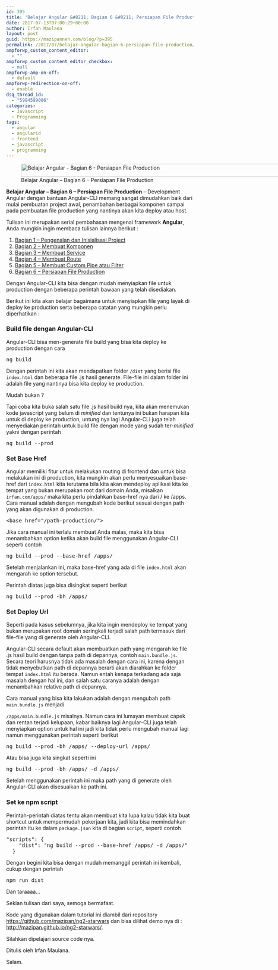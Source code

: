 ```yaml
---
id: 395
title: 'Belajar Angular &#8211; Bagian 6 &#8211; Persiapan File Production'
date: 2017-07-13T07:00:29+00:00
author: Irfan Maulana
layout: post
guid: https://mazipanneh.com/blog/?p=395
permalink: /2017/07/belajar-angular-bagian-6-persiapan-file-production/
ampforwp_custom_content_editor:
  - ""
ampforwp_custom_content_editor_checkbox:
  - null
ampforwp-amp-on-off:
  - default
ampforwp-redirection-on-off:
  - enable
dsq_thread_id:
  - "5984599006"
categories:
  - Javascript
  - Programming
tags:
  - angular
  - angularid
  - frontend
  - javascript
  - programming
---
```

<figure style="width: 825px" class="wp-caption aligncenter"><img src="https://mazipan.github.io/wp-contents/images/belajar-angular-bagian-6-mazipanneh.jpg" alt="Belajar Angular - Bagian 6 - Persiapan File Production" width="825" height="35" /><figcaption class="wp-caption-text">Belajar Angular &#8211; Bagian 6 &#8211; Persiapan File Production</figcaption></figure> 

**Belajar Angular &#8211; Bagian 6 &#8211; Persiapan File Production** &#8211; Development Angular dengan bantuan Angular-CLI memang sangat dimudahkan baik dari mulai pembuatan project awal, penambahan berbagai komponen sampai pada pembuatan file production yang nantinya akan kita deploy atau host.

Tulisan ini merupakan serial pembahasan mengenai framework **Angular**, Anda mungkin ingin membaca tulisan lainnya berikut :

  1. <a title="belajar-angular-bagian-1-pengenalan-dan-inisialisasi-project" href="https://mazipanneh.com/blog/2017/05/belajar-angular-bagian-1-pengenalan-dan-inisialisasi-project/" target="_blank" rel="noopener noreferrer">Bagian 1 &#8211; Pengenalan dan Inisialisasi Project</a>
  2. <a title="belajar-angular-bagian-2-membuat-komponen" href="http://mazipanneh.com/blog/2017/05/belajar-angular-bagian-2-membuat-komponen/" target="_blank" rel="noopener noreferrer">Bagian 2 &#8211; Membuat Komponen</a>
  3. <a title="belajar-angular-bagian-3-membuat-service" href="https://mazipanneh.com/blog/2017/05/belajar-angular-bagian-3-membuat-service/" target="_blank" rel="noopener noreferrer">Bagian 3 &#8211; Membuat Service</a>
  4. <a title="belajar-angular-bagian-4-membuat-route" href="http://mazipanneh.com/blog/2017/06/belajar-angular-bagian-4-membuat-route/" target="_blank" rel="noopener noreferrer">Bagian 4 &#8211; Membuat Route</a>
  5. <a title="belajar-angular-bagian-5-membuat-custom-pipe-atau-filter" href="http://mazipanneh.com/blog/2017/06/belajar-angular-bagian-5-membuat-custom-pipe-atau-filter/" target="_blank" rel="noopener noreferrer">Bagian 5 &#8211; Membuat Custom Pipe atau Filter</a>
  6. <a title="belajar-angular-bagian-6-persiapan-file-production" href="http://mazipanneh.com/blog/2017/07/belajar-angular-bagian-6-persiapan-file-production/" target="_blank" rel="noopener noreferrer">Bagian 6 &#8211; Persiapan File Production</a>

Dengan Angular-CLI kita bisa dengan mudah menyiapkan file untuk production dengan beberapa perintah bawaan yang telah disediakan.

Berikut ini kita akan belajar bagaimana untuk menyiapkan file yang layak di deploy ke production serta beberapa catatan yang mungkin perlu diperhatikan :

### Build file dengan Angular-CLI

Angular-CLI bisa men-generate file build yang bisa kita deploy ke production dengan cara

<pre>ng build
</pre>

Dengan perintah ini kita akan mendapatkan folder `/dist` yang berisi file `index.html` dan beberapa file .js hasil generate. File-file ini dalam folder ini adalah file yang nantinya bisa kita deploy ke production.

Mudah bukan ?

Tapi coba kita buka salah satu file .js hasil build nya, kita akan menemukan kode javascript yang belum di _minified_ dan tentunya ini bukan harapan kita untuk di deploy ke production, untung nya lagi Angular-CLi juga telah menyediakan perintah untuk build file dengan mode yang sudah ter-_minified_ yakni dengan perintah

<pre>ng build --prod
</pre>

### Set Base Href

Angular memiliki fitur untuk melakukan routing di frontend dan untuk bisa melakukan ini di production, kita mungkin akan perlu menyesuaikan base-href dari `index.html` kita terutama bila kita akan mendeploy aplikasi kita ke tempat yang bukan merupakan root dari domain Anda, misalkan `irfan.com/apps/` maka kita perlu pindahkan base-href nya dari / ke /apps. Cara manual adalah dengan mengubah kode berikut sesuai dengan path yang akan digunakan di production.

<pre>&lt;base href="/path-production/"&gt;
</pre>

Jika cara manual ini terlalu membuat Anda malas, maka kita bisa menambahkan option ketika akan build file menggunakan Angular-CLI seperti contoh

<pre>ng build --prod --base-href /apps/
</pre>

Setelah menjalankan ini, maka base-href yang ada di file `index.html` akan mengarah ke option tersebut.

Perintah diatas juga bisa disingkat seperti berikut

<pre>ng build --prod -bh /apps/
</pre>

### Set Deploy Url

Seperti pada kasus sebelumnya, jika kita ingin mendeploy ke tempat yang bukan merupakan root domain seringkali terjadi salah path termasuk dari file-file yang di generate oleh Angular-CLI.

Angular-CLI secara default akan membuatkan path yang mengarah ke file .js hasil build dengan tanpa path di depannya, contoh `main.bundle.js`. Secara teori harusnya tidak ada masalah dengan cara ini, karena dengan tidak menyebutkan path di depannya berarti akan diarahkan ke folder tempat `index.html` itu berada. Namun entah kenapa terkadang ada saja masalah dengan hal ini, dan salah satu caranya adalah dengan menambahkan relative path di depannya.

Cara manual yang bisa kita lakukan adalah dengan mengubah path `main.bundle.js` menjadi
  
`/apps/main.bundle.js` misalnya. Namun cara ini lumayan membuat capek dan rentan terjadi kelupaan, kabar baiknya lagi Angular-CLI juga telah menyiapkan option untuk hal ini jadi kita tidak perlu mengubah manual lagi namun menggunakan perintah seperti berikut

<pre>ng build --prod -bh /apps/ --deploy-url /apps/
</pre>

Atau bisa juga kita singkat seperti ini

<pre>ng build --prod -bh /apps/ -d /apps/
</pre>

Setelah menggunakan perintah ini maka path yang di generate oleh Angular-CLI akan disesuaikan ke path ini.

### Set ke npm script

Perintah-perintah diatas tentu akan membuat kita lupa kalau tidak kita buat shortcut untuk mempermudah pekerjaan kita, jadi kita bisa memindahkan perintah itu ke dalam `package.json` kita di bagian `script`, seperti contoh

<pre>"scripts": {
    "dist": "ng build --prod --base-href /apps/ -d /apps/"
  }
</pre>

Dengan begini kita bisa dengan mudah memanggil perintah ini kembali, cukup dengan perintah

<pre>npm run dist
</pre>

Dan taraaaa&#8230;

Sekian tulisan dari saya, semoga bermafaat.

Kode yang digunakan dalam tutorial ini diambil dari repository <a href="https://github.com/mazipan/ng2-starwars" target="_blank" rel="noopener noreferrer">https://github.com/mazipan/ng2-starwars</a> dan bisa dilihat demo nya di : <a href="http://mazipan.github.io/ng2-starwars/" target="_blank" rel="noopener noreferrer">http://mazipan.github.io/ng2-starwars/</a>.

Silahkan dipelajari source code nya.

Ditulis oleh Irfan Maulana.

Salam.